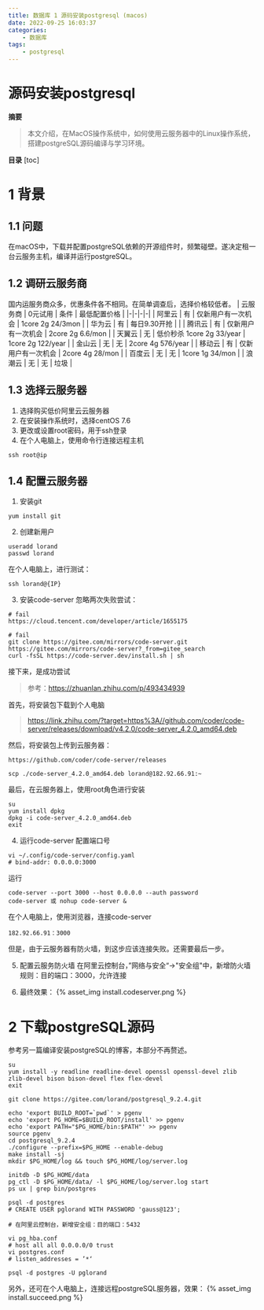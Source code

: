 ```yaml
---
title: 数据库 1 源码安装postgresql (macos)
date: 2022-09-25 16:03:37
categories:
    - 数据库
tags:
    - postgresql
---
```


# 源码安装postgresql

**摘要**
> 本文介绍，在MacOS操作系统中，如何使用云服务器中的Linux操作系统，搭建postgreSQL源码编译与学习环境。

**目录**
[toc]

# 1 背景
## 1.1 问题
在macOS中，下载并配置postgreSQL依赖的开源组件时，频繁碰壁。遂决定租一台云服务主机，编译并运行postgreSQL。

## 1.2 调研云服务商
国内运服务商众多，优惠条件各不相同。在简单调查后，选择价格较低者。
| 云服务商 | 0元试用 | 条件 | 最低配置价格 |
|-|-|-|-|
| 阿里云 | 有 | 仅新用户有一次机会 | 1core 2g 24/3mon |
| 华为云 | 有 | 每日9.30开抢 |  |
| 腾讯云 | 有 | 仅新用户有一次机会 | 2core 2g 6.6/mon |
| 天翼云 | 无 | 低价秒杀 1core 2g 33/year | 1core 2g 122/year |
| 金山云 | 无 | 无 | 2core 4g 576/year |
| 移动云 | 有 | 仅新用户有一次机会 | 2core 4g 28/mon |
| 百度云 | 无 | 无 | 1core 1g 34/mon |
| 浪潮云 | 无 | 无 | 垃圾 |

## 1.3 选择云服务器
1. 选择购买低价阿里云云服务器
2. 在安装操作系统时，选择centOS 7.6
3. 更改或设置root密码，用于ssh登录
4. 在个人电脑上，使用命令行连接远程主机
```shell
ssh root@ip
```

## 1.4 配置云服务器
1. 安装git
```shell
yum install git
```

2. 创建新用户
```shell
useradd lorand
passwd lorand
```
在个人电脑上，进行测试：
```shell
ssh lorand@{IP}
```

3. 安装code-server
忽略两次失败尝试：
```shell
# fail
https://cloud.tencent.com/developer/article/1655175

# fail
git clone https://gitee.com/mirrors/code-server.git
https://gitee.com/mirrors/code-server?_from=gitee_search
curl -fsSL https://code-server.dev/install.sh | sh
```
接下来，是成功尝试
> 参考：https://zhuanlan.zhihu.com/p/493434939  

首先，将安装包下载到个人电脑
> https://link.zhihu.com/?target=https%3A//github.com/coder/code-server/releases/download/v4.2.0/code-server_4.2.0_amd64.deb

然后，将安装包上传到云服务器：
```shell
https://github.com/coder/code-server/releases

scp ./code-server_4.2.0_amd64.deb lorand@182.92.66.91:~
```
最后，在云服务器上，使用root角色进行安装
```shell
su
yum install dpkg
dpkg -i code-server_4.2.0_amd64.deb
exit
```

4. 运行code-server
配置端口号
```shell
vi ~/.config/code-server/config.yaml
# bind-addr: 0.0.0.0:3000
```
运行
```shell
code-server --port 3000 --host 0.0.0.0 --auth password
code-server 或 nohup code-server &
```
在个人电脑上，使用浏览器，连接code-server
```url
182.92.66.91：3000
```
但是，由于云服务器有防火墙，到这步应该连接失败。还需要最后一步。

5. 配置云服务防火墙
在阿里云控制台，”网络与安全“->"安全组"中，新增防火墙规则：目的端口：3000，允许连接

6. 最终效果：
{% asset_img install.codeserver.png %}

# 2 下载postgreSQL源码
参考另一篇编译安装postgreSQL的博客，本部分不再赘述。
```shell
su
yum install -y readline readline-devel openssl openssl-devel zlib zlib-devel bison bison-devel flex flex-devel
exit

git clone https://gitee.com/lorand/postgresql_9.2.4.git

echo 'export BUILD_ROOT=`pwd`' > pgenv
echo 'export PG_HOME=$BUILD_ROOT/install' >> pgenv
echo 'export PATH="$PG_HOME/bin:$PATH"' >> pgenv
source pgenv
cd postgresql_9.2.4
./configure --prefix=$PG_HOME --enable-debug
make install -sj
mkdir $PG_HOME/log && touch $PG_HOME/log/server.log

initdb -D $PG_HOME/data
pg_ctl -D $PG_HOME/data/ -l $PG_HOME/log/server.log start
ps ux | grep bin/postgres

psql -d postgres
# CREATE USER pglorand WITH PASSWORD 'gauss@123';

# 在阿里云控制台，新增安全组：目的端口：5432

vi pg_hba.conf
# host all all 0.0.0.0/0 trust
vi postgres.conf
# listen_addresses = ’*‘

psql -d postgres -U pglorand
```

另外，还可在个人电脑上，连接远程postgreSQL服务器，效果：
{% asset_img install.succeed.png %}